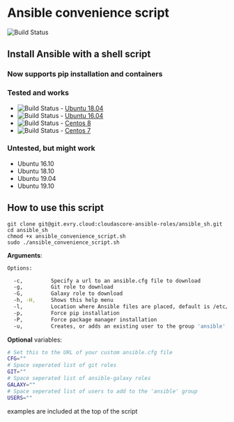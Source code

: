 # Ansible convenience script

![Build Status](https://github.com/dovry/ansible-install-script/workflows/CI/badge.svg)

## Install Ansible with a shell script

### Now supports pip installation and containers

### Tested and works

* ![Build Status](https://github.com/dovry/docker_ubuntu18_ansible/workflows/Basic%20build%20and%20push%20to%20Docker%20hub/badge.svg) - [Ubuntu 18.04](https://github.com/dovry/docker_ubuntu18_ansible)
* ![Build Status](https://github.com/dovry/docker_ubuntu16_ansible/workflows/Basic%20build%20and%20push%20to%20Docker%20hub/badge.svg) - [Ubuntu 16.04](https://github.com/dovry/docker_ubuntu16_ansible)
* ![Build Status](https://github.com/dovry/docker_centos8_ansible/workflows/Basic%20build%20and%20push%20to%20Docker%20hub/badge.svg) - [Centos 8](https://github.com/dovry/docker_centos8_ansible)
* ![Build Status](https://github.com/dovry/docker_centos7_ansible/workflows/Basic%20build%20and%20push%20to%20Docker%20hub/badge.svg) - [Centos 7](https://github.com/dovry/docker_centos7_ansible)

### Untested, but might work

* Ubuntu 16.10
* Ubuntu 18.10
* Ubuntu 19.04
* Ubuntu 19.10

## How to use this script

```shell
git clone git@git.evry.cloud:cloudascore-ansible-roles/ansible_sh.git
cd ansible_sh
chmod +x ansible_convenience_script.sh
sudo ./ansible_convenience_script.sh
```

**Arguments**:

```bash
Options:

  -c,         Specify a url to an ansible.cfg file to download
  -g,         Git role to download
  -G,         Galaxy role to download
  -h, -H,     Shows this help menu
  -l,         Location where Ansible files are placed, default is /etc/ansible
  -p,         Force pip installation
  -P,         Force package manager installation
  -u,         Creates, or adds an existing user to the group 'ansible'
```

**Optional** variables:

```sh
# Set this to the URL of your custom ansible.cfg file
CFG=""
# Space seperated list of git roles
GIT=""
# Space seperated list of ansible-galaxy roles
GALAXY=""
# Space seperated list of users to add to the 'ansible' group
USERS=""
```

examples are included at the top of the script
